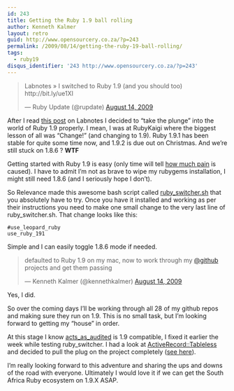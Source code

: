 ```yaml
---
id: 243
title: Getting the Ruby 1.9 ball rolling
author: Kenneth Kalmer
layout: retro
guid: http://www.opensourcery.co.za/?p=243
permalink: /2009/08/14/getting-the-ruby-19-ball-rolling/
tags:
  - ruby19
disqus_identifier: '243 http://www.opensourcery.co.za/?p=243'
---
```


<blockquote class="twitter-tweet" lang="en"><p>Labnotes » I switched to Ruby 1.9 (and you should too) http://bit.ly/ue1XI</p>&mdash; Ruby Update (@rupdate) <a href="https://twitter.com/rupdate/status/3306126571">August 14, 2009</a></blockquote>
<script async src="//platform.twitter.com/widgets.js" charset="utf-8"></script>

After I read [this post][2] on Labnotes I decided to &#8220;take the plunge&#8221; into the world of Ruby 1.9 properly. I mean, I was at RubyKaigi where the biggest lesson of all was &#8220;Change!&#8221; (and changing to 1.9). Ruby 1.9.1 has been stable for quite some time now, and 1.9.2 is due out on Christmas. And we&#8217;re still stuck on 1.8.6 ? **WTF**

Getting started with Ruby 1.9 is easy (only time will tell [how much pain][3] is caused). I have to admit I&#8217;m not as brave to wipe my rubygems installation, I might still need 1.8.6 (and I seriously hope I don&#8217;t).

So Relevance made this awesome bash script called [ruby_switcher.sh][4] that you absolutely have to try. Once you have it installed and working as per their instructions you need to make one small change to the very last line of ruby_switcher.sh. That change looks like this:

~~~
#use_leopard_ruby
use_ruby_191
~~~

Simple and I can easily toggle 1.8.6 mode if needed.

<blockquote class="twitter-tweet" lang="en"><p>defaulted to Ruby 1.9 on my mac, now to work through my <a href="https://twitter.com/github">@github</a> projects and get them passing</p>&mdash; Kenneth Kalmer (@kennethkalmer) <a href="https://twitter.com/kennethkalmer/status/3307027729">August 14, 2009</a></blockquote>
<script async src="//platform.twitter.com/widgets.js" charset="utf-8"></script>

Yes, I did.

So over the coming days I&#8217;ll be working through all 28 of my github repos and making sure they run on 1.9. This is no small task, but I&#8217;m looking forward to getting my &#8220;house&#8221; in order.

At this stage I know [acts\_as\_audited][6] is 1.9 compatible, I fixed it earlier the week while testing ruby_switcher. I had a look at [ActiveRecord::Tableless][7] and decided to pull the plug on the project completely ([see here][8]).

I&#8217;m really looking forward to this adventure and sharing the ups and downs of the road with everyone. Ultimately I would love it if we can get the South Africa Ruby ecosystem on 1.9.X ASAP.

 [1]: http://twictur.es/i/3306126571.gif
 [2]: http://blog.labnotes.org/2009/08/13/i-switched-to-ruby-1-9-and-you-should-too/
 [3]: http://twitter.com/vandermerwe/status/3307761128
 [4]: http://blog.thinkrelevance.com/2009/7/29/ruby-switcher-working-with-multiple-ruby-versions-has-never-been-this-easy
 [5]: http://twictur.es/i/3307027729.gif
 [6]: http://github.com/kennethkalmer/acts_as_audited
 [7]: http://github.com/kennethkalmer/activerecord-tableless-models
 [8]: http://github.com/kennethkalmer/activerecord-tableless-models/commit/097ad7f5f2d5589beb867790873df04f25c5b842
